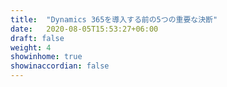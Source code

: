 ```yaml
---
title:  "Dynamics 365を導入する前の5つの重要な決断"
date:   2020-08-05T15:53:27+06:00
draft: false
weight: 4
showinhome: true
showinaccordian: false
---
```


